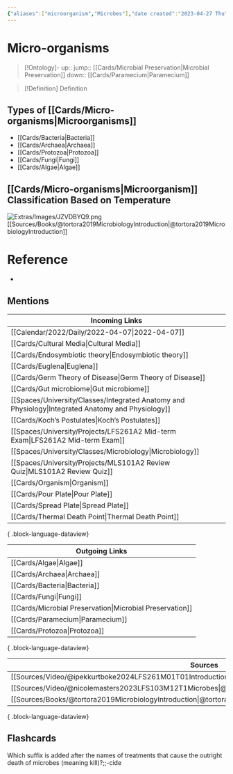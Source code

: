 ```yaml
---
{"aliases":["microorganism","Microbes"],"date created":"2023-04-27 Thu","edited":"2023-04-27 Thu","dg-publish":true,"tags":["Uni/LFS261","flashcards/LFS261"],"permalink":"/cards/micro-organisms/","dgPassFrontmatter":true}
---
```


# Micro-organisms

> [!Ontology]-
> up:: 
> jump:: [[Cards/Microbial Preservation\|Microbial Preservation]]
> down:: [[Cards/Paramecium\|Paramecium]]

> [!Definition] Definition
> 

## Types of [[Cards/Micro-organisms\|Microorganisms]]

- [[Cards/Bacteria\|Bacteria]]
- [[Cards/Archaea\|Archaea]]
- [[Cards/Protozoa\|Protozoa]]
- [[Cards/Fungi\|Fungi]]
- [[Cards/Algae\|Algae]]

## [[Cards/Micro-organisms\|Microorganism]] Classification Based on Temperature

![Extras/Images/JZVDBYQ9.png](/img/user/Extras/Images/JZVDBYQ9.png)
[[Sources/Books/@tortora2019MicrobiologyIntroduction\|@tortora2019MicrobiologyIntroduction]]

# Reference
- 

## Mentions
| Incoming Links                                                                                        |
| ----------------------------------------------------------------------------------------------------- |
| [[Calendar/2022/Daily/2022-04-07\|2022-04-07]]                                                     |
| [[Cards/Cultural Media\|Cultural Media]]                                                           |
| [[Cards/Endosymbiotic theory\|Endosymbiotic theory]]                                               |
| [[Cards/Euglena\|Euglena]]                                                                         |
| [[Cards/Germ Theory of Disease\|Germ Theory of Disease]]                                           |
| [[Cards/Gut microbiome\|Gut microbiome]]                                                           |
| [[Spaces/University/Classes/Integrated Anatomy and Physiology\|Integrated Anatomy and Physiology]] |
| [[Cards/Koch’s Postulates\|Koch’s Postulates]]                                                     |
| [[Spaces/University/Projects/LFS261A2 Mid-term Exam\|LFS261A2 Mid-term Exam]]                      |
| [[Spaces/University/Classes/Microbiology\|Microbiology]]                                           |
| [[Spaces/University/Projects/MLS101A2 Review Quiz\|MLS101A2 Review Quiz]]                          |
| [[Cards/Organism\|Organism]]                                                                       |
| [[Cards/Pour Plate\|Pour Plate]]                                                                   |
| [[Cards/Spread Plate\|Spread Plate]]                                                               |
| [[Cards/Thermal Death Point\|Thermal Death Point]]                                                 |

{ .block-language-dataview}

| Outgoing Links                                              |
| ----------------------------------------------------------- |
| [[Cards/Algae\|Algae]]                                   |
| [[Cards/Archaea\|Archaea]]                               |
| [[Cards/Bacteria\|Bacteria]]                             |
| [[Cards/Fungi\|Fungi]]                                   |
| [[Cards/Microbial Preservation\|Microbial Preservation]] |
| [[Cards/Paramecium\|Paramecium]]                         |
| [[Cards/Protozoa\|Protozoa]]                             |

{ .block-language-dataview}

| Sources                                                                                                   |
| --------------------------------------------------------------------------------------------------------- |
| [[Sources/Video/@ipekkurtboke2024LFS261M01T01Introduction\|@ipekkurtboke2024LFS261M01T01Introduction]] |
| [[Sources/Video/@nicolemasters2023LFS103M12T1Microbes\|@nicolemasters2023LFS103M12T1Microbes]]         |
| [[Sources/Books/@tortora2019MicrobiologyIntroduction\|@tortora2019MicrobiologyIntroduction]]           |

{ .block-language-dataview}

## Flashcards

Which suffix is added after the names of treatments that cause the outright death of microbes (meaning kill)?;;-cide
<!--SR:!2024-04-19,3,250-->
